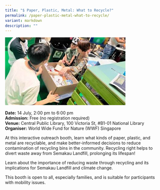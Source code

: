```yaml
---
title: "$ Paper, Plastic, Metal: What to Recycle?"
permalink: /paper-plastic-metal-what-to-recycle/
variant: markdown
description: ""
---
```

![Paper, Plastic, Metal: What to Recycle?](/images/Others/WWF___Act_1.jpg)

**Date:** 14 July, 2:00 pm to 6:00 pm<br>
**Admission:** Free (no registration required)<br>
**Venue:** Central Public Library, 100 Victoria St, #B1-01 National Library <br>
**Organiser:** World Wide Fund for Nature (WWF) Singapore

At this interactive outreach booth, learn what kinds of paper, plastic, and metal are recyclable, and make better-informed decisions to reduce contamination of recycling bins in the community. Recycling right helps to divert waste away from Semakau Landfill, prolonging its lifespan!&nbsp;&nbsp;

Learn about the importance of reducing waste through recycling and its implications for Semakau Landfill and climate change.&nbsp;

This booth is open to all, especially families, and is suitable for participants with mobility issues.